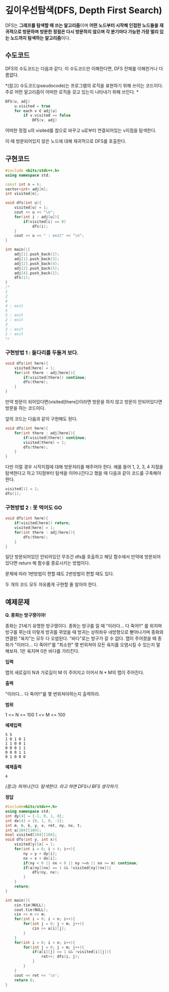 # 깊이우선탐색(DFS, Depth First Search)

DFS는 **그래프를 탐색할 때 쓰는 알고리즘**이며 **어떤 노드부터 시작해 인접한 노드들을 재귀적으로 방문하며 방문한 정점은 다시 방문하지 않으며 각 분기마다 가능한 가장 멀리 있는 노드까지 탐색하는 알고리즘**이다.  

## 수도코드

DFS의 수도코드는 다음과 같다. 이 수도코드만 이해한다면, DFS 전체를 이해한거나 다름없다. 

*(참고) 수도코드(pseudocode)는 프로그램의 로직을 표현하기 위해 쓰이는 코드이다. 주로 어떤 알고리즘이 어떠한 로직을 갖고 있는지 나타내기 위해 쓰인다. *

```c++
DFS(u, adj)
    u.visited = true
    for each v ∈ adj[u]
        if v.visited == false
            DFS(v, adj)
```

어떠한 정점 u의 visited를 참으로 바꾸고 u로부터 연결되어있는 v지점을 탐색한다. 

이 때 방문되어있지 않은 노드에 대해 재귀적으로 DFS를 호출한다. 

## 구현코드

```c++
#include <bits/stdc++.h>
using namespace std;

const int n = 6;
vector<int> adj[n];
int visited[n];

void dfs(int u){
    visited[u] = 1;
    cout << u << "\n";
    for(int i : adj[u]){
        if(visited[i] == 0) 
            dfs(i);
    }
    cout << u << " : exit" << "\n";
}

int main(){
    adj[1].push_back(2);
    adj[1].push_back(3);
    adj[2].push_back(4);
    adj[2].push_back(5);
    adj[4].push_back(2);
    dfs(1);
}
/*
1
2
4
4 : exit
5
5 : exit
2 : exit
3
3 : exit
1 : exit
*/
```

### 구현방법 1 : 돌다리를 두들겨 보다. 

```c++
void dfs(int here){
    visited[here] = 1; 
    for(int there : adj[here]){
        if(visited[there]) continue;
        dfs(there);
    }
}
```

만약 방문이 되어있다면(visited[there])이라면 방문을 하지 않고 방문이 안되어있다면 방문을 하는 코드이다.  

앞의 코드는 다음과 같이 구현해도 된다. 

```c++
void dfs(int here){ 
    for(int there : adj[here]){
        if(visited[there]) continue;
        visited[there] = 1; 
        dfs(there);
    }
}
```

다만 이럴 경우 시작지점에 대해 방문처리를 해주어야 한다. 예를 들어 1, 2, 3, 4 지점을 탐색한다고 하고 1지점부터 탐색을 이어나간다고 했을 때 다음과 같이 코드를 구축해야 한다. 

```c++
visited[1] = 1;
dfs(1);
```

### 구현방법 2 : 못 먹어도 GO

```c++
void dfs(int here){
    if(visited[here]) return;
    visited[here] = 1;
    for(int there : adj[here]){ 
        dfs(there);
    }
}
```

일단 방문되어있던 안되어있던 무조건 dfs를 호출하고 해당 함수에서 만약에 방문되어있다면 return 해 함수를 종료시키는 방법이다.  

문제에 따라 1번방법이 편할 떄도 2번방법이 편할 때도 있다. 

두 개의 코드 모두 자유롭게 구현할 줄 알아야 한다. 

## 예제문제

**Q. 종화는 방구쟁이야!**

종화는 21세기 유명한 방구쟁이다. 종화는 방구를 낄 때 "이러다... 다 죽어!!" 를 외치며 방구를 뀌는데 이렇게 방귀를 뀌었을 때  방귀는 상하좌우 네방향으로 뻗어나가며 종화와 연결된 "육지"는 모두 다 오염된다. "바다"로는 방구가 갈 수 없다. 맵이 주어졌을 때 종화가 "이러다... 다 죽어!!"를 "최소한" 몇 번외쳐야 모든 육지를 오염시킬 수 있는지 말해보자. 1은 육지며 0은 바다를 가리킨다. 

**입력**

맵의 세로길이 N과 가로길이 M 이 주어지고 이어서 N * M의 맵이 주어진다. 

**출력**

"이러다... 다 죽어!!"를 몇 번외쳐야하는지 출력하라. 

**범위**

1 <= N <= 100
1 <= M <= 100 

**예제입력**

```
5 5
1 0 1 0 1
1 1 0 0 1
0 0 0 1 1
0 0 0 1 1
0 1 0 0 0
```

**예제출력**

```
4
```
*(참고) 퍼져나간다. 탐색한다. 라고 하면 DFS나 BFS 생각하기.*

**정답**

```c++
#include<bits/stdc++.h>
using namespace std; 
int dy[4] = {-1, 0, 1, 0};
int dx[4] = {0, 1, 0, -1}; 
int m, n, k, y, x, ret, ny, nx, t;
int a[104][104];
bool visited[104][104]; 
void dfs(int y, int x){
    visited[y][x] = 1;
    for(int i = 0; i < 4; i++){
        ny = y + dy[i];
        nx = x + dx[i];
        if(ny < 0 || nx < 0 || ny >=n || nx >= m) continue;
        if(a[ny][nx] == 1 && !visited[ny][nx]){
            dfs(ny, nx);
        }
    }
    return;
}

int main(){ 
    cin.tie(NULL);
    cout.tie(NULL);
    cin >> n >> m; 
    for(int i = 0; i < n; i++){
    	for(int j = 0; j < m; j++){
    		cin >> a[i][j];
		}
	}
	for(int i = 0; i < n; i++){
    	for(int j = 0; j < m; j++){
    		if(a[i][j] == 1 && !visited[i][j]){
    			ret++; dfs(i, j);
			} 
		}
	}
	cout << ret << '\n'; 
    return 0;
}
```
